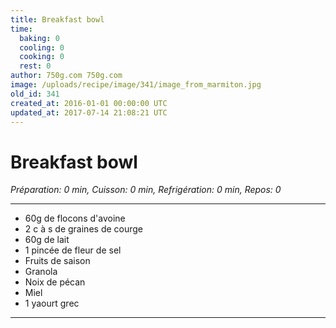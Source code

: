 ```yaml
---
title: Breakfast bowl
time:
  baking: 0
  cooling: 0
  cooking: 0
  rest: 0
author: 750g.com 750g.com
image: /uploads/recipe/image/341/image_from_marmiton.jpg
old_id: 341
created_at: 2016-01-01 00:00:00 UTC
updated_at: 2017-07-14 21:08:21 UTC
---
```


# Breakfast bowl

_Préparation: 0 min, Cuisson: 0 min, Refrigération: 0 min, Repos: 0_

---

- 60g de flocons d'avoine
- 2 c à s de graines de courge
- 60g de lait
- 1 pincée de fleur de sel
- Fruits de saison
- Granola
- Noix de pécan
- Miel
- 1 yaourt grec

---
